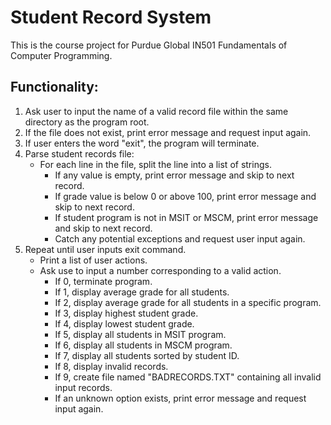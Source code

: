 # Student Record System
This is the course project for Purdue Global IN501 Fundamentals of Computer Programming.

## Functionality:
1. Ask user to input the name of a valid record file within the same directory as the program root.
2. If the file does not exist, print error message and request input again.
3. If user enters the word "exit", the program will terminate.
4. Parse student records file:
    - For each line in the file, split the line into a list of strings.
      - If any value is empty, print error message and skip to next record.
      - If grade value is below 0 or above 100, print error message and skip to next record.
      - If student program is not in MSIT or MSCM, print error message and skip to next record.
      - Catch any potential exceptions and request user input again.
5. Repeat until user inputs exit command.
    - Print a list of user actions.
    - Ask use to input a number corresponding to a valid action.
      - If 0, terminate program.
      - If 1, display average grade for all students.
      - If 2, display average grade for all students in a specific program.
      - If 3, display highest student grade.
      - If 4, display lowest student grade.
      - If 5, display all students in MSIT program.
      - If 6, display all students in MSCM program.
      - If 7, display all students sorted by student ID.
      - If 8, display invalid records.
      - If 9, create file named "BADRECORDS.TXT" containing all invalid input records.
      - If an unknown option exists, print error message and request input again.
